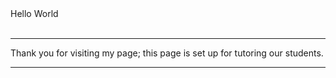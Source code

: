 <!DOCTYPE html>
<html lang="en" dir="ltr">
  <head>
    <meta charset="utf-8">
    <meta name="twitter:" content="">
    <title>Fareed's Personal Site</title>
  </head>
  <body>
    Hello World
    <br>
    <br>
    <hr>
      Thank you for visiting my page; this page is set up for tutoring our students.
    <br>
    <hr>



  </body>
</html>

